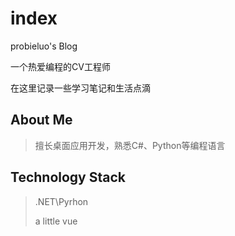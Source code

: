 # index

probieluo's Blog

一个热爱编程的CV工程师

在这里记录一些学习笔记和生活点滴

## About Me

> 擅长桌面应用开发，熟悉C#、Python等编程语言

## Technology Stack

> .NET\Pyrhon
>
> a little vue

